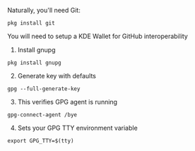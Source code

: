 Naturally, you'll need Git:
```
pkg install git
```
You will need to setup a KDE Wallet for GitHub interoperability  
1. Install gnupg
``` 
pkg install gnupg
```
2. Generate key with defaults
```
gpg --full-generate-key 
```
3. This verifies GPG agent is running
```
gpg-connect-agent /bye
```   
4. Sets your GPG TTY environment variable
```
export GPG_TTY=$(tty)  
```

